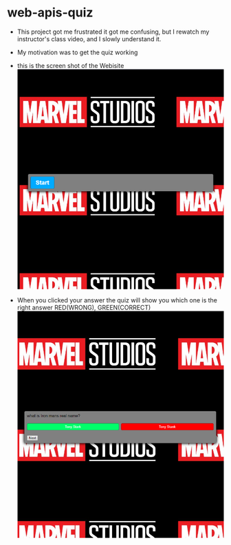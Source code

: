 # web-apis-quiz
- This project got me frustrated it got me confusing, but I rewatch my instructor's class video, and I slowly understand it.

- My motivation was to get the quiz working 

- this is the screen shot of the Webisite
![](images/Screenshot%20(480).png)

- When you clicked your answer the quiz will show you which one is the right answer RED(WRONG), GREEN(CORRECT) 
![](images/Screenshot%20(483).png)